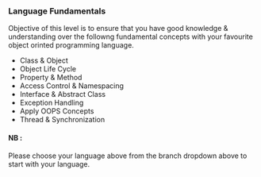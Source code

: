 ### Language Fundamentals
Objective of this level is to ensure that you have good knowledge & understanding over the followng fundamental concepts with your favourite object orinted programming language.

* Class & Object
* Object Life Cycle
* Property & Method
* Access Control & Namespacing
* Interface & Abstract Class
* Exception Handling
* Apply OOPS Concepts
* Thread & Synchronization

#### NB :
Please choose your language above from the branch dropdown above to start with your language.






